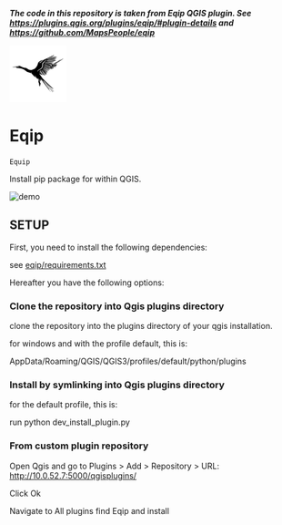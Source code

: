***The code in this repository is taken from Eqip QGIS
plugin. 
See https://plugins.qgis.org/plugins/eqip/#plugin-details and
https://github.com/MapsPeople/eqip***


![icon](icon.png)

# Eqip
```Equip```

Install pip package for within QGIS.

![demo](images/demo.png)


## SETUP

First, you need to install the following dependencies:

see [eqip/requirements.txt](eqip/requirements.txt)

Hereafter you have the following options:

### Clone the repository into Qgis plugins directory

clone the repository into the plugins directory of your qgis installation.

for windows and with the profile default, this is:

AppData/Roaming/QGIS/QGIS3/profiles/default/python/plugins


### Install by symlinking into Qgis plugins directory

for the default profile, this is:

run python dev_install_plugin.py


### From custom plugin repository

Open Qgis and go to Plugins > Add > Repository > URL: http://10.0.52.7:5000/qgisplugins/

Click Ok

Navigate to All plugins find Eqip and install

